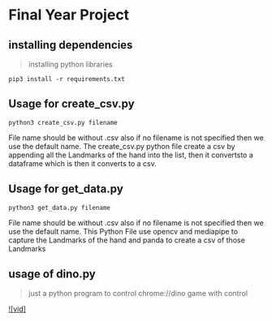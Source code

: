 # Final Year Project

## installing dependencies

> installing python libraries

    pip3 install -r requirements.txt

## Usage for create_csv.py

```
python3 create_csv.py filename
```

File name should be without .csv also if no filename is not specified then we use the default name.
The create_csv.py python file create a csv by appending all the Landmarks of the hand into the list, then it convertsto a dataframe which is then it converts to a csv.

## Usage for get_data.py

    python3 get_data.py filename

File name should be without .csv also if no filename is not specified then we use the default name.
This Python File use opencv and mediapipe to capture the Landmarks of the hand and panda to create a csv of those Landmarks


## usage of dino.py
> just a python program to control chrome://dino game with control

[![vid]]({./presentation/dino.mp4} "Link Title")